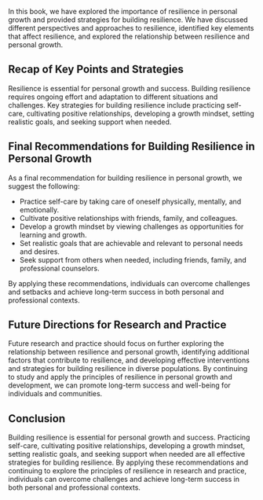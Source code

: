 
In this book, we have explored the importance of resilience in personal growth and provided strategies for building resilience. We have discussed different perspectives and approaches to resilience, identified key elements that affect resilience, and explored the relationship between resilience and personal growth.

Recap of Key Points and Strategies
----------------------------------

Resilience is essential for personal growth and success. Building resilience requires ongoing effort and adaptation to different situations and challenges. Key strategies for building resilience include practicing self-care, cultivating positive relationships, developing a growth mindset, setting realistic goals, and seeking support when needed.

Final Recommendations for Building Resilience in Personal Growth
----------------------------------------------------------------

As a final recommendation for building resilience in personal growth, we suggest the following:

* Practice self-care by taking care of oneself physically, mentally, and emotionally.
* Cultivate positive relationships with friends, family, and colleagues.
* Develop a growth mindset by viewing challenges as opportunities for learning and growth.
* Set realistic goals that are achievable and relevant to personal needs and desires.
* Seek support from others when needed, including friends, family, and professional counselors.

By applying these recommendations, individuals can overcome challenges and setbacks and achieve long-term success in both personal and professional contexts.

Future Directions for Research and Practice
-------------------------------------------

Future research and practice should focus on further exploring the relationship between resilience and personal growth, identifying additional factors that contribute to resilience, and developing effective interventions and strategies for building resilience in diverse populations. By continuing to study and apply the principles of resilience in personal growth and development, we can promote long-term success and well-being for individuals and communities.

Conclusion
----------

Building resilience is essential for personal growth and success. Practicing self-care, cultivating positive relationships, developing a growth mindset, setting realistic goals, and seeking support when needed are all effective strategies for building resilience. By applying these recommendations and continuing to explore the principles of resilience in research and practice, individuals can overcome challenges and achieve long-term success in both personal and professional contexts.
